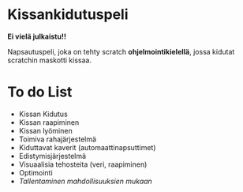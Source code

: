 # **Kissankidutuspeli**
**Ei vielä julkaistu!!**

Napsautuspeli, joka on tehty scratch **ohjelmointikielellä**, jossa kidutat scratchin maskotti kissaa.

# To do List
* Kissan Kidutus
* Kissan raapiminen
* Kissan lyöminen
* Toimiva rahajärjestelmä
* Kiduttavat kaverit (automaattinapsuttimet)
* Edistymisjärjestelmä
* Visuaalisia tehosteita (veri, raapiminen)
* Optimointi
* _Tallentaminen mahdollisuuksien mukaan_